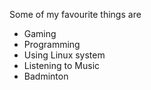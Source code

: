 Some of my favourite things are
* Gaming
* Programming
* Using Linux system
* Listening to Music
* Badminton
